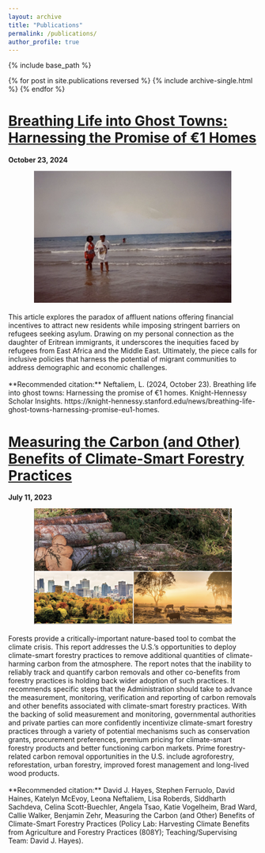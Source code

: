 ```yaml
---
layout: archive
title: "Publications"
permalink: /publications/
author_profile: true
---
```

<!--
 {% if site.author.googlescholar %}
  <div class="wordwrap">You can also find my articles on <a href="{{site.author.googlescholar}}">my Google Scholar profile</a>.</div>
 {% endif %}
-->


{% include base_path %}

{% for post in site.publications reversed %}
  {% include archive-single.html %}
{% endfor %}

[Breathing Life into Ghost Towns: Harnessing the Promise of €1 Homes](https://knight-hennessy.stanford.edu/news/breathing-life-ghost-towns-harnessing-promise-eu1-homes)
======
**October 23, 2024**
<div style="text-align: center;">
  <img src="/images/massawa.png" alt="Leona's mother and aunt in Massawa, Eritrea, a coastal city on the Red Sea" style="width: 400px;">
</div>
<br>
This article explores the paradox of affluent nations offering financial incentives to attract new residents while imposing stringent barriers on refugees seeking asylum. Drawing on my personal connection as the daughter of Eritrean immigrants, it underscores the inequities faced by refugees from East Africa and the Middle East. Ultimately, the piece calls for inclusive policies that harness the potential of migrant communities to address demographic and economic challenges.
<br>
<br>
**Recommended citation:** Neftaliem, L. (2024, October 23). Breathing life into ghost towns: Harnessing the promise of €1 homes. Knight-Hennessy Scholar Insights. https://knight-hennessy.stanford.edu/news/breathing-life-ghost-towns-harnessing-promise-eu1-homes.

<br>

[Measuring the Carbon (and Other) Benefits of Climate-Smart Forestry Practices](https://law.stanford.edu/wp-content/uploads/2023/07/Measuring-the-Carbon-and-Other-Benefits-of-Climate-Smart-Forestry-Practices.pdf)
======
**July 11, 2023**
<div style="text-align: center;">
  <img src="/images/slp_report.png" alt="Photographs of tree logging, urban trees, and a dryland" style="width: 400px;">
</div>
<br>
Forests provide a critically-important nature-based tool to combat the climate crisis. This report addresses the U.S.’s opportunities to deploy climate-smart forestry practices to remove additional quantities of climate-harming carbon from the atmosphere. The report notes that the inability to reliably track and quantify carbon removals and other co-benefits from forestry practices is holding back wider adoption of such practices. It recommends specific steps that the Administration should take to advance the measurement, monitoring, verification and reporting of carbon removals and other benefits associated with climate-smart forestry practices. With the backing of solid measurement and monitoring, governmental authorities and private parties can more confidently incentivize climate-smart forestry practices through a variety of potential mechanisms such as conservation grants, procurement preferences, premium pricing for climate-smart forestry products and better functioning carbon markets. Prime forestry-related carbon removal opportunities in the U.S. include agroforestry, reforestation, urban forestry, improved forest management and long-lived wood products.
<br>
<br>
**Recommended citation:** David J. Hayes, Stephen Ferruolo, David Haines, Katelyn McEvoy, Leona Neftaliem, Lisa Roberds, Siddharth Sachdeva, Celina Scott-Buechler, Angela Tsao, Katie Vogelheim, Brad Ward, Callie Walker, Benjamin Zehr, Measuring the Carbon (and Other) Benefits of Climate-Smart Forestry Practices (Policy Lab: Harvesting Climate Benefits from Agriculture and Forestry Practices (808Y); Teaching/Supervising Team: David J. Hayes).
